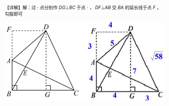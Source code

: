 【详解】解：过 $\cdot$ 点分别作 $D G \bot B C$ 于点 $\cdot$ ， $D F \bot A B$ 交 $B A$ 的延长线于点 $F$ ，勾股即可

![](<../../qs_image_DB/专题1-1_一网打尽全等三角形模型_·十个模型（解析版）/c63c628dc2ea9ca1818d0b30b1ab3b9f68c247d22352046758a00493b4fc0898.jpg>)
